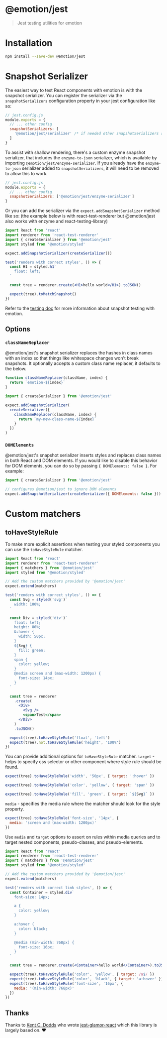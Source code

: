 # @emotion/jest

> Jest testing utilities for emotion

# Installation

```bash
npm install --save-dev @emotion/jest
```

# Snapshot Serializer

The easiest way to test React components with emotion is with the snapshot serializer. You can register the serializer via the `snapshotSerializers` configuration property in your jest configuration like so:

```js
// jest.config.js
module.exports = {
  // ... other config
  snapshotSerializers: [
    '@emotion/jest/serializer' /* if needed other snapshotSerializers should go here */
  ]
}
```

To assist with shallow rendering, there's a custom enzyme snapshot serializer, that includes the `enzyme-to-json` serializer, which is available by importing `@emotion/jest/enzyme-serializer`. If you already have the `enzyme-to-json` serializer added to `snapshotSerializers`, it will need to be removed to allow this to work.

```js
// jest.config.js
module.exports = {
  // ... other config
  snapshotSerializers: ['@emotion/jest/enzyme-serializer']
}
```

Or you can add the serializer via the `expect.addSnapshotSerializer` method like so: (the example below is with react-test-renderer but @emotion/jest also works with enzyme and react-testing-library)

```jsx
import React from 'react'
import renderer from 'react-test-renderer'
import { createSerializer } from '@emotion/jest'
import styled from '@emotion/styled'

expect.addSnapshotSerializer(createSerializer())

test('renders with correct styles', () => {
  const H1 = styled.h1`
    float: left;
  `

  const tree = renderer.create(<H1>hello world</H1>).toJSON()

  expect(tree).toMatchSnapshot()
})
```

Refer to the [testing doc][emotion-testing] for more information about snapshot testing with emotion.

## Options

### `classNameReplacer`

@emotion/jest's snapshot serializer replaces the hashes in class names with an index so that things like whitespace changes won't break snapshots. It optionally accepts a custom class name replacer, it defaults to the below.

```jsx
function classNameReplacer(className, index) {
  return `emotion-${index}`
}
```

```jsx
import { createSerializer } from '@emotion/jest'

expect.addSnapshotSerializer(
  createSerializer({
    classNameReplacer(className, index) {
      return `my-new-class-name-${index}`
    }
  })
)
```

### `DOMElements`

@emotion/jest's snapshot serializer inserts styles and replaces class names in both React and DOM elements. If you would like to disable this behavior for DOM elements, you can do so by passing `{ DOMElements: false }`. For example:

```jsx
import { createSerializer } from '@emotion/jest'

// configures @emotion/jest to ignore DOM elements
expect.addSnapshotSerializer(createSerializer({ DOMElements: false }))
```

# Custom matchers

## toHaveStyleRule

To make more explicit assertions when testing your styled components you can use the `toHaveStyleRule` matcher.

```jsx
import React from 'react'
import renderer from 'react-test-renderer'
import { matchers } from '@emotion/jest'
import styled from '@emotion/styled'

// Add the custom matchers provided by '@emotion/jest'
expect.extend(matchers)

test('renders with correct styles', () => {
  const Svg = styled('svg')`
    width: 100%;
  `

  const Div = styled('div')`
    float: left;
    height: 80%;
    &:hover {
      width: 50px;
    }
    ${Svg} {
      fill: green;
    }
    span {
      color: yellow;
    }
    @media screen and (max-width: 1200px) {
      font-size: 14px;
    }
  `

  const tree = renderer
    .create(
      <Div>
        <Svg />
        <span>Test</span>
      </Div>
    )
    .toJSON()

  expect(tree).toHaveStyleRule('float', 'left')
  expect(tree).not.toHaveStyleRule('height', '100%')
})
```

You can provide additional options for `toHaveStyleRule` matcher.
`target` - helps to specify css selector or other component
where style rule should be found.

```js
expect(tree).toHaveStyleRule('width', '50px', { target: ':hover' })
```

```js
expect(tree).toHaveStyleRule('color', 'yellow', { target: 'span' })
```

```js
expect(tree).toHaveStyleRule('fill', 'green', { target: `${Svg}` })
```

`media` - specifies the media rule where the matcher
should look for the style property.

```js
expect(tree).toHaveStyleRule('font-size', '14px', {
  media: 'screen and (max-width: 1200px)'
})
```

Use `media` and `target` options to assert on rules within media queries and to target nested components, pseudo-classes, and pseudo-elements.

```jsx
import React from 'react'
import renderer from 'react-test-renderer'
import { matchers } from '@emotion/jest'
import styled from '@emotion/styled'

// Add the custom matchers provided by '@emotion/jest'
expect.extend(matchers)

test('renders with correct link styles', () => {
  const Container = styled.div`
    font-size: 14px;

    a {
      color: yellow;
    }

    a:hover {
      color: black;
    }

    @media (min-width: 768px) {
      font-size: 16px;
    }
  `

  const tree = renderer.create(<Container>hello world</Container>).toJSON()

  expect(tree).toHaveStyleRule('color', 'yellow', { target: /a$/ })
  expect(tree).toHaveStyleRule('color', 'black', { target: 'a:hover' })
  expect(tree).toHaveStyleRule('font-size', '16px', {
    media: '(min-width: 768px)'
  })
})
```

## Thanks

Thanks to [Kent C. Dodds](https://twitter.com/kentcdodds) who wrote [jest-glamor-react](https://github.com/kentcdodds/jest-glamor-react) which this library is largely based on. ❤️

[emotion-testing]: https://emotion.sh/docs/testing
